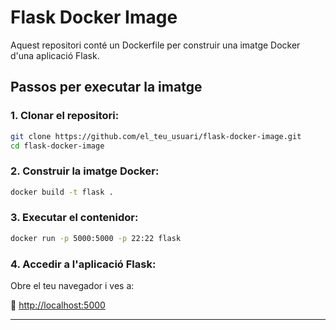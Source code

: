 # Flask Docker Image

Aquest repositori conté un Dockerfile per construir una imatge Docker d'una aplicació Flask.

## Passos per executar la imatge

### 1. Clonar el repositori:
```sh
git clone https://github.com/el_teu_usuari/flask-docker-image.git
cd flask-docker-image
```

### 2. Construir la imatge Docker:
```sh
docker build -t flask .
```

### 3. Executar el contenidor:
```sh
docker run -p 5000:5000 -p 22:22 flask
```

### 4. Accedir a l'aplicació Flask:
Obre el teu navegador i ves a:

🔗 [http://localhost:5000](http://localhost:5000)

---


